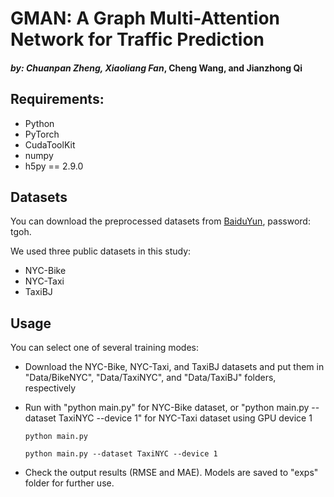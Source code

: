 # GMAN: A Graph Multi-Attention Network for Traffic Prediction
#### *by: Chuanpan Zheng, Xiaoliang Fan*, Cheng Wang, and Jianzhong Qi


## Requirements:
- Python
- PyTorch
- CudaToolKit
- numpy
- h5py == 2.9.0

## Datasets
You can download the preprocessed datasets from [BaiduYun](https://pan.baidu.com/s/1zeXvNfDu1BbDvgqcC7HupQ), password: tgoh. 

We used three public datasets in this study:
- NYC-Bike
- NYC-Taxi
- TaxiBJ

## Usage 
You can select one of several training modes:
 - Download the NYC-Bike, NYC-Taxi, and TaxiBJ datasets and put them in "Data/BikeNYC", "Data/TaxiNYC", and "Data/TaxiBJ" folders, respectively

 - Run with "python main.py" for NYC-Bike dataset, or "python main.py --dataset TaxiNYC --device 1" for NYC-Taxi dataset using GPU device 1

   ```
   python main.py
   ```

   ```
   python main.py --dataset TaxiNYC --device 1
   ```

 - Check the output results (RMSE and MAE). Models are saved to "exps" folder for further use.
